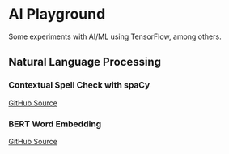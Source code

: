 # AI Playground

Some experiments with AI/ML using TensorFlow, among others.

## Natural Language Processing

### Contextual Spell Check with spaCy

[GitHub Source](https://github.com/mattmoore/ai-playground/tree/main/nlp/contextual-spell-check)

### BERT Word Embedding

[GitHub Source](https://github.com/mattmoore/ai-playground/tree/main/nlp/bert-embedding)
